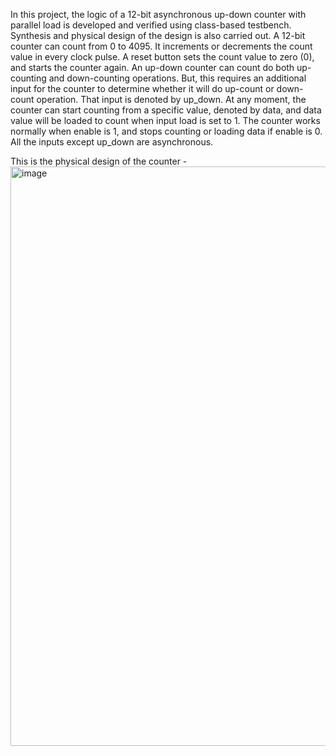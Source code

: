 In this project, the logic of a 12-bit asynchronous up-down counter with parallel load is developed and verified using class-based testbench. Synthesis and physical design of the design is also carried out. A 12-bit counter can count from 0 to 4095. It increments or decrements the count value in every clock pulse. A reset button sets the count value to zero (0), and starts the counter again. An up-down counter can count do both up-counting and down-counting operations. But, this requires an additional input for the counter to determine whether it will do up-count or down-count operation. That input is denoted by up_down. At any moment, the counter can start counting from a specific value, denoted by data, and data value will be loaded to count when input load is set to 1. The counter works normally when enable is 1, and stops counting or loading data if enable is 0. All the inputs except up_down are asynchronous.

This is the physical design of the counter - 
<img width="943" height="927" alt="image" src="https://github.com/user-attachments/assets/851e20ec-4fb9-4aba-818f-be2cb21d1159" />
